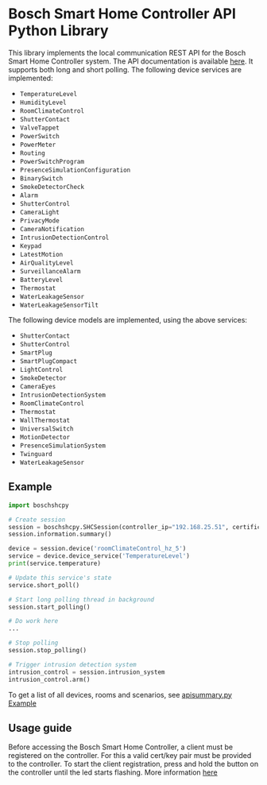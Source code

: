 # Bosch Smart Home Controller API Python Library

This library implements the local communication REST API for the Bosch Smart Home Controller system.
The API documentation is available [here](https://github.com/BoschSmartHome/bosch-shc-api-docs).
It supports both long and short polling. The following device services are implemented:

* ```TemperatureLevel```
* ```HumidityLevel```
* ```RoomClimateControl```
* ```ShutterContact```
* ```ValveTappet```
* ```PowerSwitch```
* ```PowerMeter```
* ```Routing```
* ```PowerSwitchProgram```
* ```PresenceSimulationConfiguration```
* ```BinarySwitch```
* ```SmokeDetectorCheck```
* ```Alarm```
* ```ShutterControl```
* ```CameraLight```
* ```PrivacyMode```
* ```CameraNotification```
* ```IntrusionDetectionControl```
* ```Keypad```
* ```LatestMotion```
* ```AirQualityLevel```
* ```SurveillanceAlarm```
* ```BatteryLevel```
* ```Thermostat```
* ```WaterLeakageSensor```
* ```WaterLeakageSensorTilt```

The following device models are implemented, using the above services:

* ```ShutterContact```
* ```ShutterControl```
* ```SmartPlug```
* ```SmartPlugCompact```
* ```LightControl```
* ```SmokeDetector```
* ```CameraEyes```
* ```IntrusionDetectionSystem```
* ```RoomClimateControl```
* ```Thermostat```
* ```WallThermostat```
* ```UniversalSwitch```
* ```MotionDetector```
* ```PresenceSimulationSystem```
* ```Twinguard```
* ```WaterLeakageSensor```

## Example

```python
import boschshcpy

# Create session
session = boschshcpy.SHCSession(controller_ip="192.168.25.51", certificate='cert.pem', key='key.pem')
session.information.summary()

device = session.device('roomClimateControl_hz_5')
service = device.device_service('TemperatureLevel')
print(service.temperature)

# Update this service's state
service.short_poll()

# Start long polling thread in background
session.start_polling()

# Do work here
...

# Stop polling
session.stop_polling()

# Trigger intrusion detection system
intrusion_control = session.intrusion_system
intrusion_control.arm()
```

To get a list of all devices, rooms and scenarios, see [apisummary.py Example](examples/apisummary.py)

## Usage guide

Before accessing the Bosch Smart Home Controller, a client must be registered on the controller. For this a valid cert/key pair must be provided to the controller. To start the client registration, press and hold the button on the controller until the led starts flashing. More information [here](https://github.com/BoschSmartHome/bosch-shc-api-docs/tree/master/postman#register-a-new-client-to-the-bosch-smart-home-controller)
